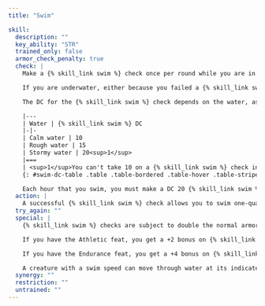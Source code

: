 ```yaml
---
title: "Swim"

skill:
  description: ""
  key_ability: "STR"
  trained_only: false
  armor_check_penalty: true
  check: |
    Make a {% skill_link swim %} check once per round while you are in the water. Success means you may swim at up to one-half your speed (as a full-round action) or at one-quarter your speed (as a move action). If you fail by 4 or less, you make no progress through the water. If you fail by 5 or more, you go underwater.

    If you are underwater, either because you failed a {% skill_link swim %} check or because you are swimming underwater intentionally, you must hold your breath. You can hold your breath for a number of rounds equal to your Constitution score, but only if you do nothing other than take move actions or free actions. If you take a standard action or a full-round action (such as making an attack), the remainder of the duration for which you can hold your breath is reduced by 1 round. (Effectively, a character in combat can hold his or her breath only half as long as normal.) After that period of time, you must make a DC 10 Constitution check every round to continue holding your breath. Each round, the DC for that check increases by 1. If you fail the Constitution check, you begin to drown.

    The DC for the {% skill_link swim %} check depends on the water, as given on the table below.

    |---
    | Water | {% skill_link swim %} DC
    |-|-
    | Calm water | 10
    | Rough water | 15
    | Stormy water | 20<sup>1</sup>
    |===
    | <sup>1</sup>You can't take 10 on a {% skill_link swim %} check in stormy water, even if you aren't otherwise being threatened or distracted. |<
    {: #swim-dc-table .table .table-bordered .table-hover .table-striped data-caption="Table: Swim DCs" }

    Each hour that you swim, you must make a DC 20 {% skill_link swim %} check or take 1d6 points of nonlethal damage from fatigue.
  action: |
    A successful {% skill_link swim %} check allows you to swim one-quarter of your speed as a move action or one-half your speed as a full-round action.
  try_again: ""
  special: |
    {% skill_link swim %} checks are subject to double the normal armor check penalty and encumbrance penalty.

    If you have the Athletic feat, you get a +2 bonus on {% skill_link swim %} checks.

    If you have the Endurance feat, you get a +4 bonus on {% skill_link swim %} checks made to avoid taking nonlethal damage from fatigue.

    A creature with a swim speed can move through water at its indicated speed without making {% skill_link swim %} checks. It gains a +8 racial bonus on any {% skill_link swim %} check to perform a special action or avoid a hazard. The creature always can choose to take 10 on a {% skill_link swim %} check, even if distracted or endangered when swimming. Such a creature can use the run action while swimming, provided that it swims in a straight line.
  synergy: ""
  restriction: ""
  untrained: ""
---
```

